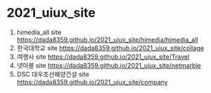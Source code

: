 # 2021_uiux_site
1. himedia_all site https://dada8359.github.io/2021_uiux_site/himedia/himedia_all
1. 한국대학교  site https://dada8359.github.io/2021_uiux_site/collage
1. 여행사   site https://dada8359.github.io/2021_uiux_site/Travel
1. 넷마블   site https://dada8359.github.io/2021_uiux_site/netmarble
1. DSC 대우조선해양건설 site https://dada8359.github.io/2021_uiux_site/company
